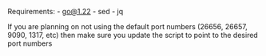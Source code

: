Requirements:
    - go@1.22
    - sed
    - jq

If you are planning on not using the default port numbers (26656, 26657, 9090, 1317, etc) then make sure you update the script to point to the desired port numbers

